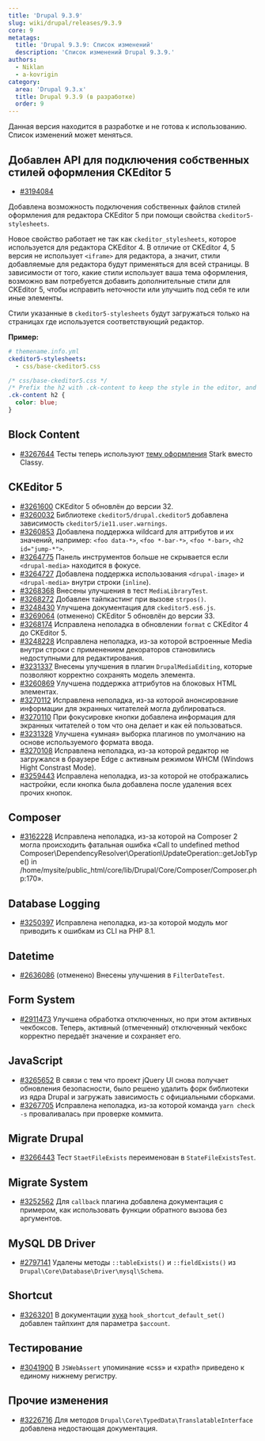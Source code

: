 ```yaml
---
title: 'Drupal 9.3.9'
slug: wiki/drupal/releases/9.3.9
core: 9
metatags:
  title: 'Drupal 9.3.9: Список изменений'
  description: 'Список изменений Drupal 9.3.9.'
authors:
  - Niklan
  - a-kovrigin
category:
  area: 'Drupal 9.3.x'
  title: Drupal 9.3.9 (в разработке)
  order: 9
---
```


<Aside type="warning" header="В разработке">

Данная версия находится в разработке и не готова к использованию. Список изменений может меняться.

</Aside>

## Добавлен API для подключения собственных стилей оформления CKEditor 5

- [#3194084](https://www.drupal.org/node/3194084)

Добавлена возможность подключения собственных файлов стилей оформления для редактора CKEditor 5 при помощи свойства `ckeditor5-stylesheets`.

Новое свойство работает не так как `ckeditor_stylesheets`, которое используется для редактора CKEditor 4. В отличие от CKEditor 4, 5 версия не использует `<iframe>` для редактора, а значит, стили добавляемые для редактора будут применяться для всей страницы. В зависимости от того, какие стили использует ваша тема оформления, возможно вам потребуется добавить дополнительные стили для CKEditor 5, чтобы исправить неточности или улучшить под себя те или иные элементы.

Стили указанные в `ckeditor5-stylesheets` будут загружаться только на страницах где используется соответствующий редактор.

**Пример:**

```yaml
# themename.info.yml
ckeditor5-stylesheets:
  - css/base-ckeditor5.css
```

```css
/* css/base-ckeditor5.css */
/* Prefix the h2 with .ck-content to keep the style in the editor, and avoid polluting the page with unwanted h2 styles */
.ck-content h2 {
  color: blue;
}
```

## Block Content

- [#3267644](https://www.drupal.org/node/3267644) Тесты теперь используют [тему оформления](../../../../9/themes/index.md) Stark вместо Classy.

## CKEditor 5

- [#3261600](https://www.drupal.org/node/3261600) CKEditor 5 обновлён до версии 32.
- [#3260032](https://www.drupal.org/node/3260032) Библиотеке `ckeditor5/drupal.ckeditor5` добавлена зависимость `ckeditor5/ie11.user.warnings`.
- [#3260853](https://www.drupal.org/node/3260853) Добавлена поддержка wildcard для аттрибутов и их значений, например: `<foo data-*>`, `<foo *-bar-*>`, `<foo *-bar>`, `<h2 id="jump-*">`.
- [#3264775](https://www.drupal.org/node/3264775) Панель инструментов больше не скрывается если `<drupal-media>` находится в фокусе.
- [#3264727](https://www.drupal.org/node/3264727) Добавлена поддержка использования `<drupal-image>` и `<drupal-media>` внутри строки (`inline`).
- [#3268368](https://www.drupal.org/node/3268368) Внесены улучшения в тест `MediaLibraryTest`.
- [#3268272](https://www.drupal.org/node/3268272) Добавлен тайпкастинг при вызове `strpos()`.
- [#3248430](https://www.drupal.org/node/3248430) Улучшена документация для `ckeditor5.es6.js`.
- [#3269064](https://www.drupal.org/node/3269064) (отменено) CKEditor 5 обновлён до версии 33.
- [#3268174](https://www.drupal.org/node/3268174) Исправлена неполадка в обновлении `format` с CKEditor 4 до CKEditor 5. 
- [#3248228](https://www.drupal.org/node/3248228) Исправлена неполадка, из-за которой встроенные Media внутри строки с применением декораторов становились недоступными для редактирования. 
- [#3231337](https://www.drupal.org/node/3231337) Внесены улучшения в плагин `DrupalMediaEditing`, которые позволяют корректно сохранять модель элемента.
- [#3260869](https://www.drupal.org/node/3260869) Улучшена поддержка аттрибутов на блоковых HTML элементах.
- [#3270112](https://www.drupal.org/node/3270112) Исправлена неполадка, из-за которой анонсирование информации для экранных читателей могла дублироваться.
- [#3270110](https://www.drupal.org/node/3270110) При фокусировке кнопки добавлена информация для экранных читателей о том что она делает и как ей пользоваться.
- [#3231328](https://www.drupal.org/node/3231328) Улучшена «умная» выборка плагинов по умолчанию на основе используемого формата ввода.
- [#3270108](https://www.drupal.org/node/3270108) Исправлена неполадка, из-за которой редактор не загружался в браузере Edge с активным режимом WHCM (Windows Hight Constrast Mode).
- [#3259443](https://www.drupal.org/node/3259443) Исправлена неполадка, из-за которой не отображались настройки, если кнопка была добавлена после удаления всех прочих кнопок.

## Composer

- [#3162228](https://www.drupal.org/node/3162228) Исправлена неполадка, из-за которой на Composer 2 могла происходить фатальная ошибка «Call to undefined method Composer\DependencyResolver\Operation\UpdateOperation::getJobType() in /home/mysite/public_html/core/lib/Drupal/Core/Composer/Composer.php:170».

## Database Logging

- [#3250397](https://www.drupal.org/node/3250397) Исправлена неполадка, из-за которой модуль мог приводить к ошибкам из CLI на PHP 8.1.

## Datetime

- [#2636086](https://www.drupal.org/node/2636086) (отменено) Внесены улучшения в `FilterDateTest`.

## Form System

- [#2911473](https://www.drupal.org/node/2911473) Улучшена обработка отключенных, но при этом активных чекбоксов. Теперь, активный (отмеченный) отключенный чекбокс корректно передаёт значение и сохраняет его.

## JavaScript

- [#3265652](https://www.drupal.org/node/3265652) В связи с тем что проект jQuery UI снова получает обновления безопасности, было решено удалить форк библиотеки из ядра Drupal и загружать зависимость с официальными сборками.
- [#3267705](https://www.drupal.org/node/3267705) Исправлена неполадка, из-за которой команда `yarn check -s` проваливалась при проверке коммита.

## Migrate Drupal

- [#3266443](https://www.drupal.org/node/3266443) Тест `StaetFileExists` переименован в `StateFileExistsTest`.

## Migrate System

- [#3252562](https://www.drupal.org/node/3252562) Для `callback` плагина добавлена документация с примером, как использовать функции обратного вызова без аргументов.

## MySQL DB Driver

- [#2797141](https://www.drupal.org/node/2797141) Удалены методы `::tableExists()` и `::fieldExists()` из `Drupal\Core\Database\Driver\mysql\Schema`.

## Shortcut

- [#3263201](https://www.drupal.org/node/3263201) В документации [хука](../../../../9/hooks/index.md) `hook_shortcut_default_set()` добавлен тайпхинт для параметра `$account`.

## Тестирование

- [#3041900](https://www.drupal.org/node/3041900) В `JSWebAssert` упоминание «css» и «xpath» приведено к единому нижнему регистру.

## Прочие изменения

- [#3226716](https://www.drupal.org/node/3226716) Для методов `Drupal\Core\TypedData\TranslatableInterface` добавлена недостающая документация.
